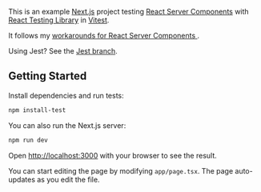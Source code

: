 This is an example [Next.js](https://nextjs.org/) project testing
[React Server Components](https://react.dev/blog/2020/12/21/data-fetching-with-react-server-components)
with [React Testing Library](https://testing-library.com/react) in [Vitest](https://vitest.dev/).

It follows my [workarounds for React Server Components
](https://github.com/testing-library/react-testing-library/issues/1209#issuecomment-1569813305).

Using Jest? See the [Jest branch](https://github.com/nickmccurdy/rsc-testing/tree/jest).

## Getting Started

Install dependencies and run tests:

```bash
npm install-test
```

You can also run the Next.js server:

```bash
npm run dev
```

Open [http://localhost:3000](http://localhost:3000) with your browser to see the result.

You can start editing the page by modifying `app/page.tsx`. The page auto-updates as you edit the file.

